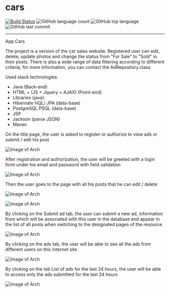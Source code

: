 # cars

[![Build Status](https://app.travis-ci.com/SlartiBartFast-art/cars.svg?branch=main)](https://app.travis-ci.com/SlartiBartFast-art/cars)
![GitHub language count](https://img.shields.io/github/languages/count/SlartiBartFast-art/job4j_cars?logo=github)
![GitHub top language](https://img.shields.io/github/languages/top/SlartiBartFast-art/job4j_cars?logo=java&logoColor=red)
![GitHub last commit](https://img.shields.io/github/last-commit/SlartiBartFast-art/job4j_cars?logo=github)

---
App Cars

The project is a version of the car sales website.
  Registered user can edit, delete, update photos and change the status from
  "For Sale" to "Sold" in their posts.
  There is also a wide range of data filtering according to different criteria,
  for more information, you can contact the AdRepository.class
 
  Used stack technologies:

- Java (Back-end)
- HTML + (JS + Jquery + AJAX) (Front-end)  
- Libraries (java):
- Hibernate HQL/ JPA (data-base)
- PostgreSQL PSQL (data-base)
- JSP
- Jackson (parse JSON)
- Maven

On the title page, the user is asked to register or authorize to view ads or submit / edit his post

![Image of Arch](https://github.com/SlartiBartFast-art/job4j_cars/blob/main/image/Screenshot_1.jpg)

After registration and authorization, the user will be greeted with a login form under his
email and password with field validation

![Image of Arch](https://github.com/SlartiBartFast-art/job4j_cars/blob/main/image/Screenshot_2.jpg)

Then the user goes to the page with all his posts that he can edit / delete

![Image of Arch](https://github.com/SlartiBartFast-art/job4j_cars/blob/main/image/Screenshot_03.jpg)

![Image of Arch](https://github.com/SlartiBartFast-art/job4j_cars/blob/main/image/Screenshot_6.jpg)

By clicking on the Submit ad tab, the user can submit a new ad, information from which will be
associated with this user in the database and appear in the list of all posts when switching to the
designated pages of the resource

![Image of Arch](https://github.com/SlartiBartFast-art/job4j_cars/blob/main/image/Screenshot_7.jpg)

By clicking on the ads tab, the user will be able to see all the ads from
different users on this Internet site

![Image of Arch](https://github.com/SlartiBartFast-art/job4j_cars/blob/main/image/Screenshot_04.jpg)

By clicking on the tab List of ads for the last 24 hours, the user will be able to access only the ads 
submitted for the last 24 hours

![Image of Arch](https://github.com/SlartiBartFast-art/job4j_cars/blob/main/image/Screenshot_5.jpg)




